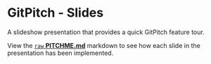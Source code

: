 # GitPitch - Slides
A slideshow presentation that provides a quick GitPitch feature tour.

View the [`raw` **PITCHME.md**](https://raw.githubusercontent.com/gitpitch/kitchen-sink/master/PITCHME.md) markdown to see how each slide in the presentation has been implemented.